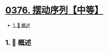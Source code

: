 # [0376. 摆动序列【中等】](https://github.com/tnotesjs/TNotes.leetcode/tree/main/notes/0376.%20%E6%91%86%E5%8A%A8%E5%BA%8F%E5%88%97%E3%80%90%E4%B8%AD%E7%AD%89%E3%80%91)

<!-- region:toc -->

- [1. 📝 概述](#1--概述)

<!-- endregion:toc -->

## 1. 📝 概述
